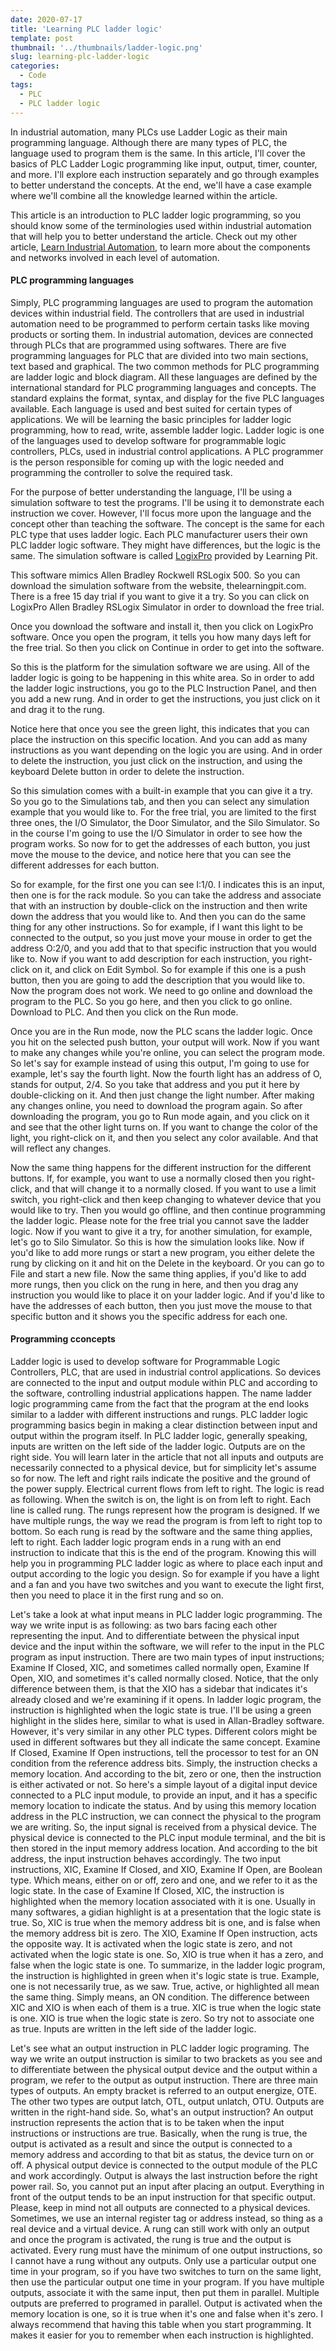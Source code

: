 ```yaml
---
date: 2020-07-17
title: 'Learning PLC ladder logic'
template: post
thumbnail: '../thumbnails/ladder-logic.png'
slug: learning-plc-ladder-logic
categories:
  - Code
tags:
  - PLC
  - PLC ladder logic
---
```


In industrial automation, many PLCs use Ladder Logic as their main programming language. Although there are many types of PLC, the language used to program them is the same. In this article, I'll cover the basics of PLC Ladder Logic programming like input, output, timer, counter, and more. I'll explore each instruction separately and go through examples to better understand the concepts. At the end, we'll have a case example where we'll combine all the knowledge learned within the article. 

This article is an introduction to PLC ladder logic programming, so you should know some of the terminologies used within industrial automation that will help you to better understand the article. Check out my other article, [Learn Industrial Automation](https://kojobartels.com/learn-industrial-automation/), to learn more about the components and networks involved in each level of automation.

#### PLC programming languages
Simply, PLC programming languages are used to program the automation devices within industrial field. The controllers that are used in industrial automation need to be programmed to perform certain tasks like moving products or sorting them. In industrial automation, devices are connected through PLCs that are programmed using softwares. There are five programming languages for PLC that are divided into two main sections, text based and graphical. The two common methods for PLC programming are ladder logic and block diagram. All these languages are defined by the international standard for PLC programming languages and concepts. The standard explains the format, syntax, and display for the five PLC languages available. Each language is used and best suited for certain types of applications. We will be learning the basic principles for ladder logic programming, how to read, write, assemble ladder logic. Ladder logic is one of the languages used to develop software for programmable logic controllers, PLCs, used in industrial control applications. A PLC programmer is the person responsible for coming up with the logic needed and programming the controller to solve the required task.

For the purpose of better understanding the language, I'll be using a simulation software to test the programs. I'll be using it to demonstrate each instruction we cover. However, I'll focus more upon the language and the concept other than teaching the software. The concept is the same for each PLC type that uses ladder logic. Each PLC manufacturer users their own PLC ladder logic software. They might have differences, but the logic is the same. The simulation software is called [LogixPro](http://www.thelearningpit.com/lp/dwnloads.asp) provided by Learning Pit. 

This software mimics Allen Bradley Rockwell RSLogix 500. So you can download the simulation software from the website, thelearningpit.com. There is a free 15 day trial if you want to give it a try. So you can click on LogixPro Allen Bradley RSLogix Simulator in order to download the free trial. 

Once you download the software and install it, then you click on LogixPro software. Once you open the program, it tells you how many days left for the free trial. So then you click on Continue in order to get into the software. 

So this is the platform for the simulation software we are using. All of the ladder logic is going to be happening in this white area. So in order to add the ladder logic instructions, you go to the PLC Instruction Panel, and then you add a new rung. And in order to get the instructions, you just click on it and drag it to the rung. 

Notice here that once you see the green light, this indicates that you can place the instruction on this specific location. And you can add as many instructions as you want depending on the logic you are using. And in order to delete the instruction, you just click on the instruction, and using the keyboard Delete button in order to delete the instruction. 

So this simulation comes with a built-in example that you can give it a try. So you go to the Simulations tab, and then you can select any simulation example that you would like to. For the free trial, you are limited to the first three ones, the I/O Simulator, the Door Simulator, and the Silo Simulator. So in the course I'm going to use the I/O Simulator in order to see how the program works. So now for to get the addresses of each button, you just move the mouse to the device, and notice here that you can see the different addresses for each button. 

So for example, for the first one you can see I:1/0. I indicates this is an input, then one is for the rack module. So you can take the address and associate that with an instruction by double-click on the instruction and then write down the address that you would like to. And then you can do the same thing for any other instructions. So for example, if I want this light to be connected to the output, so you just move your mouse in order to get the address O:2/0, and you add that to that specific instruction that you would like to. Now if you want to add description for each instruction, you right-click on it, and click on Edit Symbol. So for example if this one is a push button, then you are going to add the description that you would like to. Now the program does not work. We need to go online and download the program to the PLC. So you go here, and then you click to go online. Download to PLC. And then you click on the Run mode. 

Once you are in the Run mode, now the PLC scans the ladder logic. Once you hit on the selected push button, your output will work. Now if you want to make any changes while you're online, you can select the program mode. So let's say for example instead of using this output, I'm going to use for example, let's say the fourth light. Now the fourth light has an address of O, stands for output, 2/4. So you take that address and you put it here by double-clicking on it. And then just change the light number. After making any changes online, you need to download the program again. So after downloading the program, you go to Run mode again, and you click on it and see that the other light turns on. If you want to change the color of the light, you right-click on it, and then you select any color available. And that will reflect any changes. 

Now the same thing happens for the different instruction for the different buttons. If, for example, you want to use a normally closed then you right-click, and that will change it to a normally closed. If you want to use a limit switch, you right-click and then keep changing to whatever device that you would like to try. Then you would go offline, and then continue programming the ladder logic. Please note for the free trial you cannot save the ladder logic. Now if you want to give it a try, for another simulation, for example, let's go to Silo Simulator. So this is how the simulation looks like. Now if you'd like to add more rungs or start a new program, you either delete the rung by clicking on it and hit on the Delete in the keyboard. Or you can go to File and start a new file. Now the same thing applies, if you'd like to add more rungs, then you click on the rung in here, and then you drag any instruction you would like to place it on your ladder logic. And if you'd like to have the addresses of each button, then you just move the mouse to that specific button and it shows you the specific address for each one.

#### Programming cconcepts
Ladder logic is used to develop software for Programmable Logic Controllers, PLC, that are used in industrial control applications. So devices are connected to the input and output module within PLC and according to the software, controlling industrial applications happen. The name ladder logic programming came from the fact that the program at the end looks similar to a ladder with different instructions and rungs. PLC ladder logic programming basics begin in making a clear distinction between input and output within the program itself. In PLC ladder logic, generally speaking, inputs are written on the left side of the ladder logic. Outputs are on the right side. You will learn later in the article that not all inputs and outputs are necessarily connected to a physical device, but for simplicity let's assume so for now. The left and right rails indicate the positive and the ground of the power supply. Electrical current flows from left to right. The logic is read as following. When the switch is on, the light is on from left to right. Each line is called rung. The rungs represent how the program is designed. If we have multiple rungs, the way we read the program is from left to right top to bottom. So each rung is read by the software and the same thing applies, left to right. Each ladder logic program ends in a rung with an end instruction to indicate that this is the end of the program. Knowing this will help you in programming PLC ladder logic as where to place each input and output according to the logic you design. So for example if you have a light and a fan and you have two switches and you want to execute the light first, then you need to place it in the first rung and so on.

Let's take a look at what input means in PLC ladder logic programming. The way we write input is as following: as two bars facing each other representing the input. And to differentiate between the physical input device and the input within the software, we will refer to the input in the PLC program as input instruction. There are two main types of input instructions; Examine If Closed, XIC, and sometimes called normally open, Examine If Open, XIO, and sometimes it's called normally closed. Notice, that the only difference between them, is that the XIO has a sidebar that indicates it's already closed and we're examining if it opens. In ladder logic program, the instruction is highlighted when the logic state is true. I'll be using a green highlight in the slides here, similar to what is used in Allan-Bradley software. However, it's very similar in any other PLC types. Different colors might be used in different softwares but they all indicate the same concept. Examine If Closed, Examine If Open instructions, tell the processor to test for an ON condition from the reference address bits. Simply, the instruction checks a memory location. And according to the bit, zero or one, then the instruction is either activated or not. So here's a simple layout of a digital input device connected to a PLC input module, to provide an input, and it has a specific memory location to indicate the status. And by using this memory location address in the PLC instruction, we can connect the physical to the program we are writing. So, the input signal is received from a physical device. The physical device is connected to the PLC input module terminal, and the bit is then stored in the input memory address location. And according to the bit address, the input instruction behaves accordingly. The two input instructions, XIC, Examine If Closed, and XIO, Examine If Open, are Boolean type. Which means, either on or off, zero and one, and we refer to it as the logic state. In the case of Examine If Closed, XIC, the instruction is highlighted when the memory location associated with it is one. Usually in many softwares, a gidian highlight is at a presentation that the logic state is true. So, XIC is true when the memory address bit is one, and is false when the memory address bit is zero. The XIO, Examine If Open instruction, acts the opposite way. It is activated when the logic state is zero, and not activated when the logic state is one. So, XIO is true when it has a zero, and false when the logic state is one. To summarize, in the ladder logic program, the instruction is highlighted in green when it's logic state is true. Example, one is not necessarily true, as we saw. True, active, or highlighted all mean the same thing. Simply means, an ON condition. The difference between XIC and XIO is when each of them is a true. XIC is true when the logic state is one. XIO is true when the logic state is zero. So try not to associate one as true. Inputs are written in the left side of the ladder logic.

Let's see what an output instruction in PLC ladder logic programing. The way we write an output instruction is similar to two brackets as you see and to differentiate between the physical output device and the output within a program, we refer to the output as output instruction. There are three main types of outputs. An empty bracket is referred to an output energize, OTE. The other two types are output latch, OTL, output unlatch, OTU. Outputs are written in the right-hand side. So, what's an output instruction? An output instruction represents the action that is to be taken when the input instructions or instructions are true. Basically, when the rung is true, the output is activated as a result and since the output is connected to a memory address and according to that bit as status, the device turn on or off. A physical output device is connected to the output module of the PLC and work accordingly. Output is always the last instruction before the right power rail. So, you cannot put an input after placing an output. Everything in front of the output tends to be an input instruction for that specific output. Please, keep in mind not all outputs are connected to a physical devices. Sometimes, we use an internal register tag or address instead, so thing as a real device and a virtual device. A rung can still work with only an output and once the program is activated, the rung is true and the output is activated. Every rung must have the minimum of one output instructions, so I cannot have a rung without any outputs. Only use a particular output one time in your program, so if you have two switches to turn on the same light, then use the particular output one time in your program. If you have multiple outputs, associate it with the same input, then put them in parallel. Multiple outputs are preferred to programed in parallel. Output is activated when the memory location is one, so it is true when it's one and false when it's zero. I always recommend that having this table when you start programming. It makes it easier for you to remember when each instruction is highlighted.